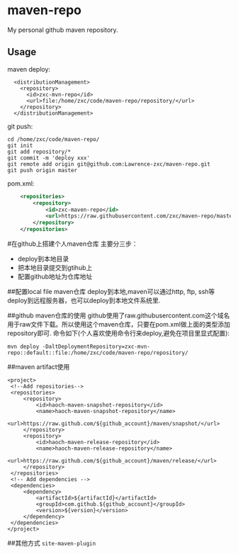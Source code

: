 # maven-repo
My personal github maven repository.

## Usage
maven deploy:
```
  <distributionManagement>
    <repository>
      <id>zxc-mvn-repo</id>
      <url>file:/home/zxc/code/maven-repo/repository/</url>
    </repository>
  </distributionManagement>
```

git push:
```
cd /home/zxc/code/maven-repo/
git init
git add repository/*
git commit -m 'deploy xxx'
git remote add origin git@github.com:Lawrence-zxc/maven-repo.git
git push origin master
```

pom.xml:
```xml
    <repositories>
        <repository>
            <id>zxc-maven-repo</id>
            <url>https://raw.githubusercontent.com/zxc/maven-repo/master/repository</url>
        </repository>
    </repositories>
```

#在github上搭建个人maven仓库
主要分三步：

* deploy到本地目录
* 把本地目录提交到gtihub上
* 配置github地址为仓库地址

##配置local file maven仓库
deploy到本地,maven可以通过http, ftp, ssh等deploy到远程服务器，也可以deploy到本地文件系统里.

##github maven仓库的使用
github使用了raw.githubusercontent.com这个域名用于raw文件下载。所以使用这个maven仓库，只要在pom.xml做上面的类型添加repository即可.
命令如下(个人喜欢使用命令行来deploy,避免在项目里显式配置):
```
mvn deploy -DaltDeploymentRepository=zxc-mvn-repo::default::file:/home/zxc/code/maven-repo/repository/
```
##maven artifact使用
```
<project>
 <!--Add repositories-->
 <repositories>
     <repository>
         <id>haoch-maven-snapshot-repository</id>
         <name>haoch-maven-snapshot-repository</name>
         <url>https://raw.github.com/${github_account}/maven/snapshot/</url>
     </repository>
     <repository>
         <id>haoch-maven-release-repository</id>
         <name>haoch-maven-release-repository</name>
         <url>https://raw.github.com/${github_account}/maven/release/</url>
     </repository>
 </repositories>
 <!-- Add dependencies -->
 <dependencies>
     <dependency>
         <artifactId>${artifactId}</artifactId>
         <groupId>com.github.${github_account}</groupId>
         <version>${version}</version>
     </dependency>
 </dependencies>
</project>
```

##其他方式
`site-maven-plugin`
